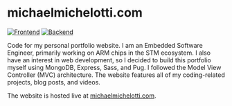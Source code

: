 # michaelmichelotti.com
[![Frontend][Frontend-image]][Frontend-url]
[![Backend][Backend-image]][Backend-url]

Code for my personal portfolio website. I am an Embedded Software Engineer, primarily working on ARM chips in the STM ecosystem. I also have an interest in web development, so I decided to build this portfolio myself using MongoDB, Express, Sass, and Pug. I followed the Model View Controller (MVC) architecture. The website features all of my coding-related projects, blog posts, and videos. 

The website is hosted live at [michaelmichelotti.com](michaelmichelotti.com).


<!-- Markdown link & img dfn's -->
[Frontend-image]: https://img.shields.io/badge/Frontend-Pug-blue?style=for-the-badge
[Frontend-url]: https://img.shields.io/badge/Frontend-Pug-blue?style=for-the-badge
[Backend-image]: https://img.shields.io/badge/Backend-Express-important?style=for-the-badge
[Backend-url]: https://img.shields.io/badge/Backend-Express-important?style=for-the-badge
